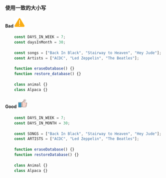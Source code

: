 ### 使用一致的大小写

#### Bad  ![logo](./images/icon_bad.svg ':size=WIDTHxHEIGHT')
```js
	const DAYS_IN_WEEK = 7;
	const daysInMonth = 30;
	
	const songs = ["Back In Black", "Stairway to Heaven", "Hey Jude"];
	const Artists = ["ACDC", "Led Zeppelin", "The Beatles"];
	
	function eraseDatabase() {}
	function restore_database() {}
	
	class animal {}
	class Alpaca {}
```
#### Good  ![logo](./images/icon_good.svg ':size=WIDTHxHEIGHT')
```js
	const DAYS_IN_WEEK = 7;
	const DAYS_IN_MONTH = 30;
	
	const SONGS = ["Back In Black", "Stairway to Heaven", "Hey Jude"];
	const ARTISTS = ["ACDC", "Led Zeppelin", "The Beatles"];
	
	function eraseDatabase() {}
	function restoreDatabase() {}
	
	class Animal {}
	class Alpaca {}
```